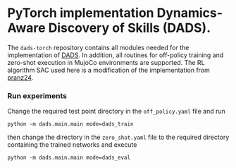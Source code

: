 
# PyTorch implementation Dynamics-Aware Discovery of Skills (DADS).
The ``dads-torch`` repository contains all modules needed for the implementation of [DADS](https://arxiv.org/abs/1907.01657).
In addition, all routines for off-policy training and zero-shot execution in MujoCo environments are supported.
The RL algorithm SAC used here is a modification of the implementation from [pranz24](https://github.com/pranz24/pytorch-soft-actor-critic).


### Run experiments
Change the required test point directory in the ``off_policy.yaml`` file and run

    python -m dads.main.main mode=dads_train

then change the directory in the ``zero_shot.yaml`` file to the required directory containing the trained networks and
execute

    python -m dads.main.main mode=dads_eval
